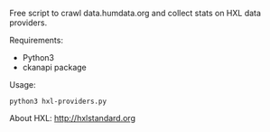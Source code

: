 Free script to crawl data.humdata.org and collect stats on HXL data providers.

Requirements:

- Python3
- ckanapi package

Usage:

    python3 hxl-providers.py

About HXL: http://hxlstandard.org

